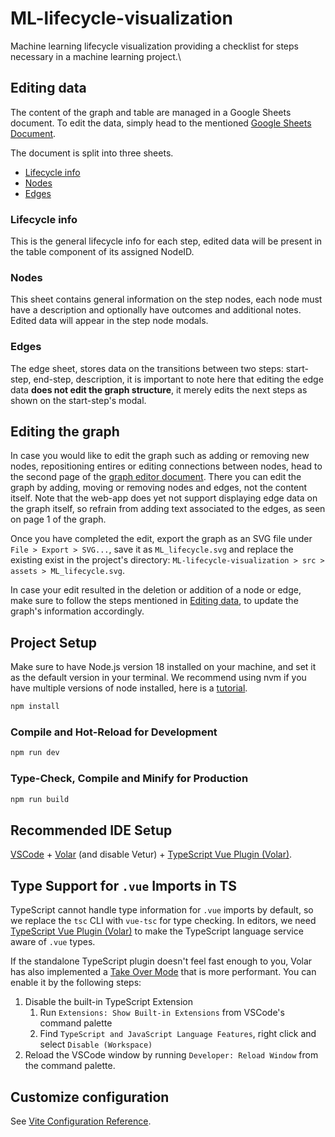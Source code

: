 # ML-lifecycle-visualization

Machine learning lifecycle visualization providing a checklist for steps necessary in a machine learning project.\

## Editing data

The content of the graph and table are managed in a Google Sheets document.
To edit the data, simply head to the mentioned [Google Sheets Document](https://docs.google.com/spreadsheets/d/1YkDQOfUrZ2mEoXTCQTYGkS2CsOXZ7XNnkelk8cTGICw/edit?usp=sharing).

The document is split into three sheets.

- [Lifecycle info](#lifecycle-info)
- [Nodes](#nodes)
- [Edges](#edges)

### Lifecycle info

This is the general lifecycle info for each step, edited data will be present in the table component of its assigned NodeID.

### Nodes

This sheet contains general information on the step nodes, each node must have a description and optionally have outcomes and additional notes.
Edited data will appear in the step node modals.

### Edges

The edge sheet, stores data on the transitions between two steps: start-step, end-step, description, it is important to note here that editing the edge data **does not edit the graph structure**, it merely edits the next steps as shown on the start-step's modal.

## Editing the graph

In case you would like to edit the graph such as adding or removing new nodes, repositioning entires or editing connections between nodes, head to the second page of the [graph editor document](https://app.diagrams.net/#G1bf3ZQti5tmn67OeS3bRZLtb-Qos-Bsn5). There you can edit the graph by adding, moving or removing nodes and edges, not the content itself. Note that the web-app does yet not support displaying edge data on the graph itself, so refrain from adding text associated to the edges, as seen on page 1 of the graph.

Once you have completed the edit, export the graph as an SVG file under ``File > Export > SVG...``, save it as ``ML_lifecycle.svg`` and replace the existing exist in the project's directory: ``ML-lifecycle-visualization > src > assets > ML_lifecycle.svg``.

In case your edit resulted in the deletion or addition of a node or edge, make sure to follow the steps mentioned in [Editing data](#editing-data), to update the graph's information accordingly.

## Project Setup

Make sure to have Node.js version 18 installed on your machine, and set it as the default version in your terminal.
We recommend using nvm if you have multiple versions of node installed, here is a [tutorial](https://www.sitepoint.com/quick-tip-multiple-versions-node-nvm/).

```sh
npm install
```

### Compile and Hot-Reload for Development

```sh
npm run dev
```

### Type-Check, Compile and Minify for Production

```sh
npm run build
```

## Recommended IDE Setup

[VSCode](https://code.visualstudio.com/) + [Volar](https://marketplace.visualstudio.com/items?itemName=Vue.volar) (and disable Vetur) + [TypeScript Vue Plugin (Volar)](https://marketplace.visualstudio.com/items?itemName=Vue.vscode-typescript-vue-plugin).

## Type Support for `.vue` Imports in TS

TypeScript cannot handle type information for `.vue` imports by default, so we replace the `tsc` CLI with `vue-tsc` for type checking. In editors, we need [TypeScript Vue Plugin (Volar)](https://marketplace.visualstudio.com/items?itemName=Vue.vscode-typescript-vue-plugin) to make the TypeScript language service aware of `.vue` types.

If the standalone TypeScript plugin doesn't feel fast enough to you, Volar has also implemented a [Take Over Mode](https://github.com/johnsoncodehk/volar/discussions/471#discussioncomment-1361669) that is more performant. You can enable it by the following steps:

1. Disable the built-in TypeScript Extension
    1) Run `Extensions: Show Built-in Extensions` from VSCode's command palette
    2) Find `TypeScript and JavaScript Language Features`, right click and select `Disable (Workspace)`
2. Reload the VSCode window by running `Developer: Reload Window` from the command palette.

## Customize configuration

See [Vite Configuration Reference](https://vitejs.dev/config/).